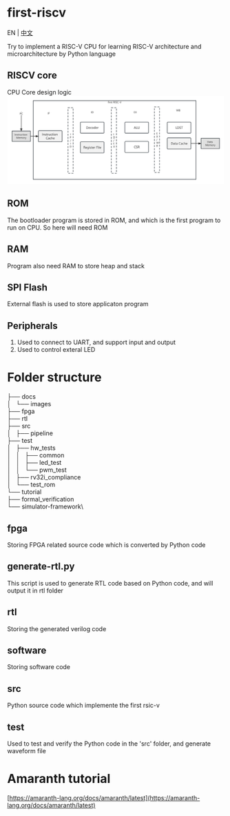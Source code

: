 # first-riscv
EN | [中文](README-CN.md)

Try to implement a RISC-V CPU for learning RISC-V architecture and microarchitecture by Python language 

## RISCV core

CPU Core design logic
![CPU uarch](/docs/images/first-riscv-cpu-arch.png)

## ROM

The bootloader program is stored in ROM, and which is the first program to run on CPU. So here will need ROM

## RAM

Program also need RAM to store heap and stack

## SPI Flash

External flash is used to store applicaton program

## Peripherals

1. Used to connect to UART, and support input and output
2. Used to control exteral LED

# Folder structure

├── docs\
│   └── images\
├── fpga\
├── rtl\
├── src\
│   ├── pipeline\
├── test\
│   ├── hw_tests\
│   │   ├── common\
│   │   ├── led_test\
│   │   └── pwm_test\
│   ├── rv32i_compliance\
│   └── test_rom\
└── tutorial\
    ├── formal_verification\
    └── simulator-framework\

## fpga

Storing FPGA related source code which is converted by Python code

## generate-rtl.py

This script is used to generate RTL code based on Python code, and will output it in rtl folder

## rtl

Storing the generated verilog code

## software

Storing software code

## src

Python source code which implemente the first rsic-v

## test

Used to test and verify the Python code in the 'src' folder, and generate waveform file

# Amaranth tutorial
[https://amaranth-lang.org/docs/amaranth/latest](https://amaranth-lang.org/docs/amaranth/latest)
